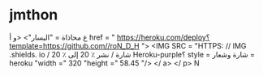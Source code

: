 # jmthon

ع محاذاة = "اليسار"> <و أ href = " https://heroku.com/deploy؟template=https://github.com//roN_D_H "> <IMG SRC = "HTTPS: // IMG .shields. io / شارة / نشر ٪ 20 إلى ٪ 20 Heroku-purple؟ style = شارة وشعار = heroku "width =" 320 "height =" 58.45 "/> </ a> </ p> N
